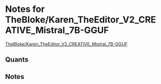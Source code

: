 # Notes for TheBloke/Karen_TheEditor_V2_CREATIVE_Mistral_7B-GGUF
[TheBloke/Karen_TheEditor_V2_CREATIVE_Mistral_7B-GGUF](https://huggingface.co/TheBloke/Karen_TheEditor_V2_CREATIVE_Mistral_7B-GGUF)

## Quants
<quants go here>

## Notes
<notes here>
